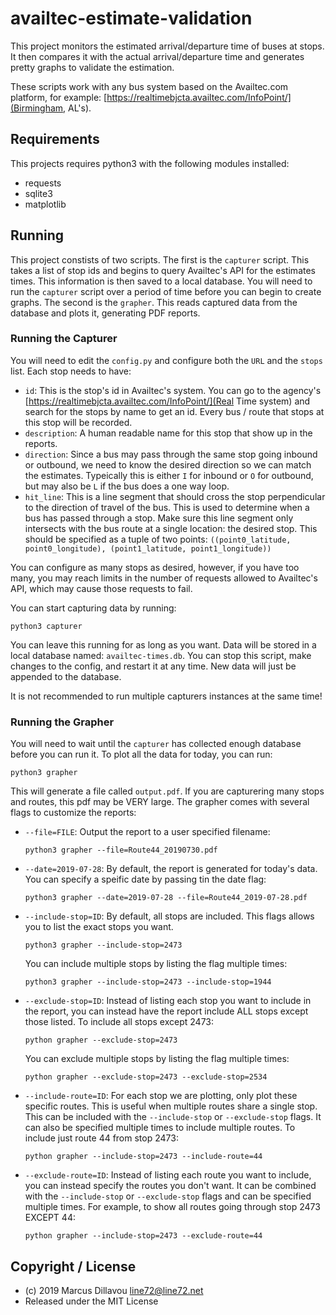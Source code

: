 # availtec-estimate-validation

This project monitors the estimated arrival/departure time of buses at
stops. It then compares it with the actual arrival/departure time and
generates pretty graphs to validate the estimation.

These scripts work with any bus system based on the Availtec.com
platform, for example:
[https://realtimebjcta.availtec.com/InfoPoint/](Birmingham, AL's).

## Requirements

This projects requires python3 with the following modules installed:

- requests
- sqlite3
- matplotlib

## Running

This project constists of two scripts. The first is the `capturer`
script. This takes a list of stop ids and begins to query Availtec's
API for the estimates times. This information is then saved to a local
database. You will need to run the `capturer` script over a period of
time before you can begin to create graphs. The second is the
`grapher`. This reads captured data from the database and plots it,
generating PDF reports.

### Running the Capturer

You will need to edit the `config.py` and configure both the `URL` and
the `stops` list. Each stop needs to have:

- `id`: This is the stop's id in Availtec's system. You can go to the
  agency's [https://realtimebjcta.availtec.com/InfoPoint/](Real Time
  system) and search for the stops by name to get an id. Every bus / route
  that stops at this stop will be recorded.
- `description`: A human readable name for this stop that show up in
  the reports.
- `direction`: Since a bus may pass through the same stop going
  inbound or outbound, we need to know the desired direction so we can
  match the estimates. Typeically this is either `I` for inbound or
  `O` for outbound, but may also be `L` if the bus does a one way
  loop.
- `hit_line`: This is a line segment that should cross the stop
  perpendicular to the direction of travel of the bus. This is used to
  determine when a bus has passed through a stop. Make sure this line
  segment only intersects with the bus route at a single location: the
  desired stop. This should be specified as a tuple of two points:
  `((point0_latitude, point0_longitude), (point1_latitude,
  point1_longitude))`
  
You can configure as many stops as desired, however, if you have too
many, you may reach limits in the number of requests allowed to
Availtec's API, which may cause those requests to fail.

You can start capturing data by running:

`python3 capturer`

You can leave this running for as long as you want. Data will be
stored in a local database named: `availtec-times.db`. You can stop
this script, make changes to the config, and restart it at any
time. New data will just be appended to the database.

It is not recommended to run multiple capturers instances at the same
time!

### Running the Grapher

You will need to wait until the `capturer` has collected enough
database before you can run it. To plot all the data for today, you
can run:

`python3 grapher`

This will generate a file called `output.pdf`. If you are capturering
many stops and routes, this pdf may be VERY large. The grapher comes
with several flags to customize the reports:

- `--file=FILE`: Output the report to a user specified filename: 
  ```
  python3 grapher --file=Route44_20190730.pdf
  ```
- `--date=2019-07-28`: By default, the report is generated for today's
  data. You can specify a speific date by passing tin the date flag:
  ```
  python3 grapher --date=2019-07-28 --file=Route44_2019-07-28.pdf
  ```
- `--include-stop=ID`: By default, all stops are included. This flags
  allows you to list the exact stops you want. 
  ```
  python3 grapher --include-stop=2473
  ```
  You can include multiple stops by listing the flag multiple times:
  ```
  python3 grapher --include-stop=2473 --include-stop=1944
  ```
- `--exclude-stop=ID`: Instead of listing each stop you want to
  include in the report, you can instead have the report include ALL
  stops except those listed. To include all stops except 2473:
  ```
  python grapher --exclude-stop=2473
  ```
  You can exclude multiple stops by listing the flag multiple times:
  ```
  python grapher --exclude-stop=2473 --exclude-stop=2534
  ```
- `--include-route=ID`: For each stop we are plotting, only plot these
  specific routes. This is useful when multiple routes share a single
  stop. This can be included with the `--include-stop` or
  `--exclude-stop` flags. It can also be specified multiple times to
  include multiple routes. To include just route 44 from stop 2473:
  ```
  python grapher --include-stop=2473 --include-route=44
  ```
- `--exclude-route=ID`: Instead of listing each route you want to
  include, you can instead specify the routes you don't want. It can
  be combined with the `--include-stop` or `--exclude-stop` flags and
  can be specified multiple times. For
  example, to show all routes going through stop 2473 EXCEPT 44:
  ```
  python grapher --include-stop=2473 --exclude-route=44
  ```

## Copyright / License

- (c) 2019 Marcus Dillavou <line72@line72.net>
- Released under the MIT License
